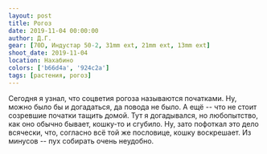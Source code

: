 ```yaml
---
layout: post
title: Рогоз
date: 2019-11-04 00:00:00
author: Д.Г.
gear: [70D, Индустар 50-2, 31mm ext, 21mm ext, 13mm ext]
shoot_date: 2019-11-04
location: Нахабино
colors: ['b66d4a', '924c2a']
tags: [растения, рогоз]
---
```

Сегодня я узнал, что соцветия рогоза называются початками. Ну, можно было бы и догадаться, да повода не было. А ещё -- что не стоит созревшие початки тащить домой. Тут я догадывался, но любопытство, как оно обычно бывает, кошку-то и сгубило. Ну, зато пофоткал это дело всячески, что, согласно всё той же пословице, кошку воскрешает. Из минусов -- пух собирать очень неудобно.
